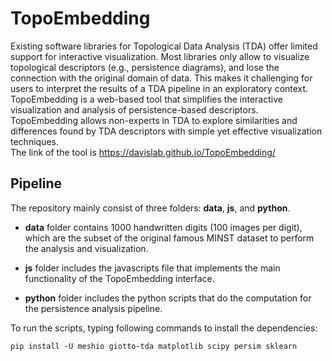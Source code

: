 # TopoEmbedding
Existing software libraries for Topological Data Analysis (TDA) offer limited support for interactive visualization. Most libraries only allow to visualize topological descriptors (e.g., persistence diagrams), and lose the connection with the original domain of data. This makes it challenging  for users to interpret the results of a TDA pipeline in an exploratory context. TopoEmbedding is a web-based tool that simplifies the interactive visualization and analysis of persistence-based descriptors. TopoEmbedding allows non-experts in TDA to explore similarities and differences found by TDA descriptors with simple yet effective visualization techniques.  
The link of the tool is https://davislab.github.io/TopoEmbedding/
## Pipeline
The repository mainly consist of three folders: **data**, **js**, and **python**.

- **data** folder contains 1000 handwritten digits (100 images per digit), which are the subset of the original famous MINST dataset to perform the analysis and visualization.

- **js** folder includes the javascripts file that implements the main functionality of the TopoEmbedding interface.

- **python** folder includes the python scripts that do the computation for the persistence analysis pipeline.

To run the scripts, typing following commands to install the dependencies:

```
pip install -U meshio giotto-tda matplotlib scipy persim sklearn

```
